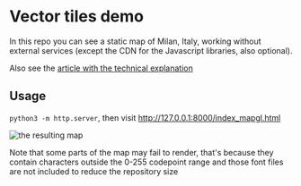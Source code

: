 # Vector tiles demo

In this repo you can see a static map of Milan, Italy, working without external services (except the CDN for the Javascript libraries, also optional).

Also see the [article with the technical explanation](https://jacopofarina.eu/posts/static-maps-part-2-vector-tiles/)

## Usage

`python3 -m http.server`, then visit http://127.0.0.1:8000/index_mapgl.html


![the resulting map](screenshot.png)

Note that some parts of the map may fail to render, that's because they contain characters outside the 0-255 codepoint range and those font files are not included to reduce the repository size
